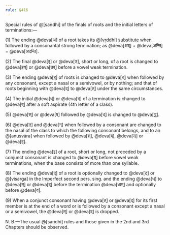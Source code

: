 ```yaml
---
rule: §416
---
```


Special rules of @[sandhi] of the finals of roots and the initial letters of terminations:—

(1) The ending @deva[अ] of a root takes its @[vṛddhi] substitute when followed by a consonantal strong termination; as @deva[अद्] + @deva[अन्ति] = @deva[अदन्ति].

(2) The final @deva[इ] or @deva[उ], short or long, of a root is changed to @deva[इय्] or @deva[उव्] before a vowel weak termination.

(3) The ending @deva[ह्] of roots is changed to @deva[ध्] when followed by any consonant, except a nasal or a semivowel, or by nothing; and that of roots beginning with @deva[द्] to @deva[त्] under the same circumstances.

(4) The initial @deva[ध्] or @deva[भ्] of a termination is changed to @deva[ब्] after a soft aspirate (4th letter of a class).

(5) @deva[स्] or @deva[ष्] followed by @deva[ध्] is changed to @deva[द्ध्].

(6) @deva[त्] and @deva[न्] when followed by a consonant are changed to the nasal of the class to which the following consonant belongs, and to an @[anusvāra] when followed by @deva[श्], @deva[ष्], @deva[स्] or @deva[ह्].

(7) The ending @deva[इ] of a root, short or long, not preceded by a conjunct consonant is changed to @deva[य्] before vowel weak terminations, when the base consists of more than one syllable.

(8) The ending @deva[द्] of a root is optionally changed to @deva[ट्] or @[visarga] in the Imperfect second pers. sing. and the ending @deva[ध्] to @deva[त्] or @deva[द्] before the termination @deva[ध्वम्] and optionally before @deva[व].

(9) When a conjunct consonant having @deva[त्] or @deva[द्] for its first member is at the end of a word or is followed by a consonant except a nasal or a semivowel, the @deva[त्] or @deva[द्] is dropped.

N. B.—The usual @[sandhi] rules and those given in the 2nd and 3rd Chapters should be observed.
